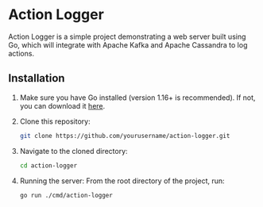 # Action Logger

Action Logger is a simple project demonstrating a web server built using Go, which will integrate with Apache Kafka and Apache Cassandra to log actions.


## Installation

1. Make sure you have Go installed (version 1.16+ is recommended). If not, you can download it [here](https://golang.org/dl/).

2. Clone this repository:

   ```bash
   git clone https://github.com/yourusername/action-logger.git

3. Navigate to the cloned directory:

   ```bash
   cd action-logger

4. Running the server:
From the root directory of the project, run:

   ```bash
   go run ./cmd/action-logger







